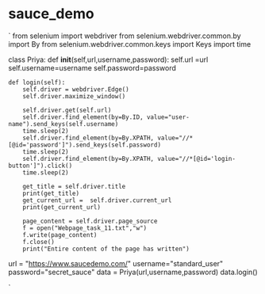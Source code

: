 # sauce_demo

`
from selenium import webdriver
from selenium.webdriver.common.by import By
from selenium.webdriver.common.keys import Keys
import time


class Priya:
    def __init__(self,url,username,password):
        self.url =url
        self.username=username
        self.password=password
    
    def login(self):
        self.driver = webdriver.Edge()
        self.driver.maximize_window()
        
        self.driver.get(self.url)
        self.driver.find_element(by=By.ID, value="user-name").send_keys(self.username)
        time.sleep(2)
        self.driver.find_element(by=By.XPATH, value="//*[@id='password']").send_keys(self.password) 
        time.sleep(2)
        self.driver.find_element(by=By.XPATH, value="//*[@id='login-button']").click()
        time.sleep(2) 
        
        get_title = self.driver.title 
        print(get_title)
        get_current_url =  self.driver.current_url 
        print(get_current_url)
        
        page_content = self.driver.page_source 
        f = open("Webpage_task_11.txt","w")
        f.write(page_content) 
        f.close()
        print("Entire content of the page has written")

url = "https://www.saucedemo.com/"
username="standard_user"
password="secret_sauce"
data = Priya(url,username,password)
data.login()


`